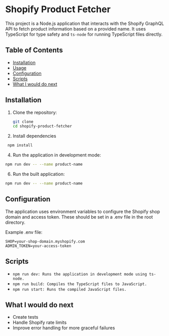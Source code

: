 # Shopify Product Fetcher

This project is a Node.js application that interacts with the Shopify GraphQL API to fetch product information based on a provided name. It uses TypeScript for type safety and `ts-node` for running TypeScript files directly.

## Table of Contents

- [Installation](#installation)
- [Usage](#usage)
- [Configuration](#configuration)
- [Scripts](#scripts)
- [What I would do next](#what-i-would-do-next)

## Installation

1. Clone the repository:
   ```sh
   git clone 
   cd shopify-product-fetcher
   ```

2. Install dependencies
  ```sh
   npm install
   ```

4. Run the application in development mode:
  ```sh
  npm run dev -- --name product-name
   ```

6. Run the built application:
  ```sh
  npm run dev -- --name product-name
```

## Configuration

The application uses environment variables to configure the Shopify shop domain and access token. These should be set in a .env file in the root directory.

Example .env file:
  ```
  SHOP=your-shop-domain.myshopify.com
  ADMIN_TOKEN=your-access-token
  ```

## Scripts

* ```npm run dev: Runs the application in development mode using ts-node.```
* ```npm run build: Compiles the TypeScript files to JavaScript.```
* ```npm run start: Runs the compiled JavaScript files.```

## What I would do next

- Create tests
- Handle Shopify rate limits
- Improve error handling for more graceful failures
